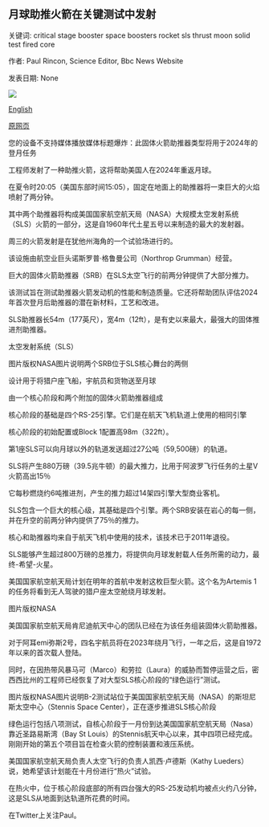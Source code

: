 ## 月球助推火箭在关键测试中发射

关键词: critical stage booster space boosters rocket sls thrust moon solid test fired core

作者: Paul Rincon, Science Editor, Bbc News Website

发表日期: None

![](https://ichef.bbci.co.uk/images/ic/1024x576/p08qbzxn.jpg)

[English](Moon%20booster%20rocket%20fired%20up%20in%20critical%20test.md)

[原网页](https://www.bbc.com/news/science-environment-53990051)

您的设备不支持媒体播放媒体标题爆炸：此固体火箭助推器类型将用于2024年的登月任务

工程师发射了一种助推火箭，这将帮助美国人在2024年重返月球。

在夏令时20:05（美国东部时间15:05），固定在地面上的助推器将一束巨大的火焰喷射了两分钟。

其中两个助推器将构成美国国家航空航天局（NASA）大规模太空发射系统（SLS）火箭的一部分，这是自1960年代土星五号以来制造的最大的发射器。

周三的火箭发射是在犹他州海角的一个试验场进行的。

该设施由航空业巨头诺斯罗普·格鲁曼公司（Northrop Grumman）经营。

巨大的固体火箭助推器（SRB）在SLS太空飞行的前两分钟提供了大部分推力。

该测试旨在测试助推器火箭发动机的性能和制造质量。它还将帮助团队评估2024年首次登月后助推器的潜在新材料，工艺和改进。

SLS助推器长54m（177英尺），宽4m（12ft），是有史以来最大，最强大的固体推进剂助推器。

太空发射系统（SLS）

图片版权NASA图片说明两个SRB位于SLS核心舞台的两侧

设计用于将猎户座飞船，宇航员和货物送至月球

由一个核心阶段和两个附加的固体火箭助推器组成

核心阶段的基础是四个RS-25引擎。它们是在航天飞机轨道上使用的相同引擎

核心阶段的初始配置或Block 1配置高98m（322ft）。

第1座SLS可以向月球以外的轨道发送超过27公吨（59,500磅）的轨道。

SLS将产生880万磅（39.5兆牛顿）的最大推力，比用于阿波罗飞行任务的土星V火箭高出15％

它每秒燃烧约6吨推进剂，产生的推力超过14架四引擎大型商业客机。

SLS包含一个巨大的核心级，其基础是四个引擎。两个SRB安装在岩心的每一侧，并在升空的前两分钟内提供了75％的推力。

核心和助推器均来自于航天飞机中使用的技术，该技术已于2011年退役。

SLS能够产生超过800万磅的总推力，将提供向月球发射载人任务所需的动力，最终-希望-火星。

美国国家航空航天局计划在明年的首航中发射这枚巨型火箭。这个名为Artemis 1的任务将看到无人驾驶的猎户座太空舱绕月球发射。

图片版权NASA

美国国家航空航天局肯尼迪航天中心的团队已经在为该任务组装固体火箭助推器。

对于阿耳emi弥斯2号，四名宇航员将在2023年绕月飞行，一年之后，这是自1972年以来的首次载人登陆。

同时，在因热带风暴马可（Marco）和劳拉（Laura）的威胁而暂停运营之后，密西西比州的工程师已经恢复了对大型SLS核心阶段的“绿色运行”测试。

图片版权NASA图片说明B-2测试站位于美国国家航空航天局（NASA）的斯坦尼斯太空中心（Stennis Space Center），正在逐步推进SLS核心阶段

绿色运行包括八项测试，自核心阶段于一月份到达美国国家航空航天局（Nasa）靠近圣路易斯湾（Bay St Louis）的Stennis航天中心以来，其中四项已经完成。刚刚开始的第五个项目旨在检查火箭的控制装置和液压系统。

美国国家航空航天局负责人太空飞行的负责人凯西·卢德斯（Kathy Lueders）说，她希望该计划能在十月份进行“热火”试验。

在热火中，位于核心阶段底部的所有四台强大的RS-25发动机均被点火约八分钟，这是SLS从地面到达轨道所花费的时间。

在Twitter上关注Paul。